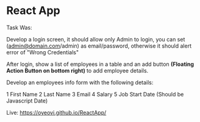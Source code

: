 # React App

Task Was:


Develop a login screen, it should allow only Admin to login, you can set (admin@domain.com/admin) as email/password, otherwise it should alert error of "Wrong Credentials"


After login, show a list of employees in a table and an add button
<b>(Floating Action Button on bottom right)</b>  to add employee details.


Develop an employees info form with the following details:

1 First Name
2 Last Name
3 Email
4 Salary
5 Job Start Date (Should be Javascript Date)


Live: https://oyeovi.github.io/ReactApp/